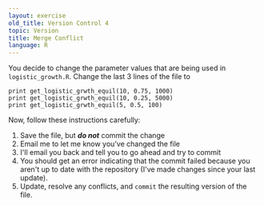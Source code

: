```yaml
---
layout: exercise
old_title: Version Control 4
topic: Version
title: Merge Conflict
language: R
---
```


You decide to change the parameter values that are being used in
`logistic_growth.R`. Change the last 3 lines of the file to

```
print get_logistic_grwth_equil(10, 0.75, 1000)
print get_logistic_grwth_equil(10, 0.25, 5000)
print get_logistic_grwth_equil(5, 0.5, 100)
```

Now, follow these instructions carefully:

1.  Save the file, but ***do not*** commit the change
2.  Email me to let me know you've changed the file
3.  I'll email you back and tell you to go ahead and try to commit
4.  You should get an error indicating that the commit failed because
    you aren't up to date with the repository (I've made changes since
    your last update).
5.  Update, resolve any conflicts, and `commit` the resulting version of
    the file.

